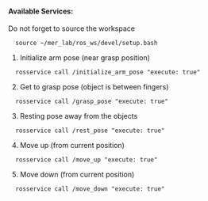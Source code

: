 #### Available Services:

Do not forget to source the workspace
```
  source ~/mer_lab/ros_ws/devel/setup.bash
```
1. Initialize arm pose (near grasp position)
```
  rosservice call /initialize_arm_pose "execute: true"
```
2. Get to grasp pose (object is between fingers)
```
  rosservice call /grasp_pose "execute: true"
```
3. Resting pose away from the objects
```
  rosservice call /rest_pose "execute: true"
```
4. Move up (from current position)
```
  rosservice call /move_up "execute: true"
```
5. Move down (from current position)
```
  rosservice call /move_down "execute: true"
```
